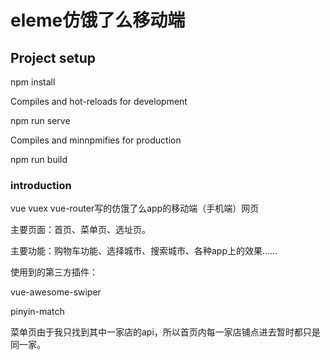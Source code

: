 # eleme仿饿了么移动端

## Project setup
npm install

Compiles and hot-reloads for development

npm run serve

Compiles and minnpmifies for production

npm run build

### introduction

vue vuex vue-router写的仿饿了么app的移动端（手机端）网页

主要页面：首页、菜单页、选址页。

主要功能：购物车功能、选择城市、搜索城市、各种app上的效果……

使用到的第三方插件：

vue-awesome-swiper

pinyin-match

菜单页由于我只找到其中一家店的api，所以首页内每一家店铺点进去暂时都只是同一家。








